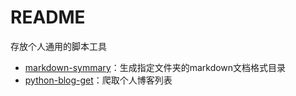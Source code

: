 # README

存放个人通用的脚本工具

- [markdown-symmary](./markdown-symmary.py)：生成指定文件夹的markdown文档格式目录
- [python-blog-get](./python-blog-get.py)：爬取个人博客列表

